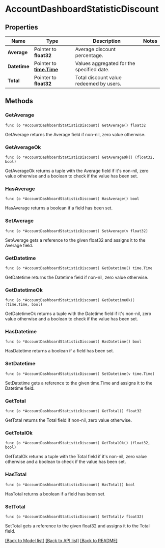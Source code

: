 # AccountDashboardStatisticDiscount

## Properties

Name | Type | Description | Notes
------------ | ------------- | ------------- | -------------
**Average** | Pointer to **float32** | Average discount percentage. | 
**Datetime** | Pointer to [**time.Time**](time.Time.md) | Values aggregated for the specified date. | 
**Total** | Pointer to **float32** | Total discount value redeemed by users. | 

## Methods

### GetAverage

`func (o *AccountDashboardStatisticDiscount) GetAverage() float32`

GetAverage returns the Average field if non-nil, zero value otherwise.

### GetAverageOk

`func (o *AccountDashboardStatisticDiscount) GetAverageOk() (float32, bool)`

GetAverageOk returns a tuple with the Average field if it's non-nil, zero value otherwise
and a boolean to check if the value has been set.

### HasAverage

`func (o *AccountDashboardStatisticDiscount) HasAverage() bool`

HasAverage returns a boolean if a field has been set.

### SetAverage

`func (o *AccountDashboardStatisticDiscount) SetAverage(v float32)`

SetAverage gets a reference to the given float32 and assigns it to the Average field.

### GetDatetime

`func (o *AccountDashboardStatisticDiscount) GetDatetime() time.Time`

GetDatetime returns the Datetime field if non-nil, zero value otherwise.

### GetDatetimeOk

`func (o *AccountDashboardStatisticDiscount) GetDatetimeOk() (time.Time, bool)`

GetDatetimeOk returns a tuple with the Datetime field if it's non-nil, zero value otherwise
and a boolean to check if the value has been set.

### HasDatetime

`func (o *AccountDashboardStatisticDiscount) HasDatetime() bool`

HasDatetime returns a boolean if a field has been set.

### SetDatetime

`func (o *AccountDashboardStatisticDiscount) SetDatetime(v time.Time)`

SetDatetime gets a reference to the given time.Time and assigns it to the Datetime field.

### GetTotal

`func (o *AccountDashboardStatisticDiscount) GetTotal() float32`

GetTotal returns the Total field if non-nil, zero value otherwise.

### GetTotalOk

`func (o *AccountDashboardStatisticDiscount) GetTotalOk() (float32, bool)`

GetTotalOk returns a tuple with the Total field if it's non-nil, zero value otherwise
and a boolean to check if the value has been set.

### HasTotal

`func (o *AccountDashboardStatisticDiscount) HasTotal() bool`

HasTotal returns a boolean if a field has been set.

### SetTotal

`func (o *AccountDashboardStatisticDiscount) SetTotal(v float32)`

SetTotal gets a reference to the given float32 and assigns it to the Total field.


[[Back to Model list]](../README.md#documentation-for-models) [[Back to API list]](../README.md#documentation-for-api-endpoints) [[Back to README]](../README.md)


